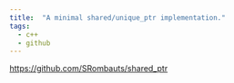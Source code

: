 ```yaml
---
title:  "A minimal shared/unique_ptr implementation."
tags:
  - c++
  - github
---
```


https://github.com/SRombauts/shared_ptr

